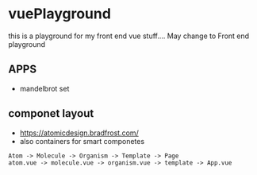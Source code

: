 # vuePlayground
this is a playground for my front end vue stuff.... May change to Front end playground
## APPS

* mandelbrot set

## componet layout

* https://atomicdesign.bradfrost.com/
* also containers for smart componetes

`Atom -> Molecule -> Organism -> Template -> Page`
<br>
`atom.vue -> molecule.vue -> organism.vue -> template -> App.vue`